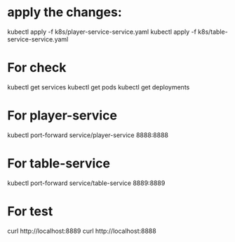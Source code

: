 # apply the changes:
kubectl apply -f k8s/player-service-service.yaml
kubectl apply -f k8s/table-service-service.yaml

# For check 
kubectl get services
kubectl get pods
kubectl get deployments

# For player-service
kubectl port-forward service/player-service 8888:8888

# For table-service
kubectl port-forward service/table-service 8889:8889

# For test 
curl http://localhost:8889
curl http://localhost:8888
